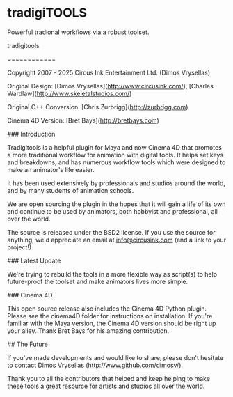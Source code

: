 # tradigiTOOLS

Powerful tradional workflows via a robust toolset.

tradigitools

============



Copyright 2007 - 2025 Circus Ink Entertainment Ltd. (Dimos Vrysellas)



Original Design: \[Dimos Vrysellas](http://www.circusink.com/), \[Charles Wardlaw](http://www.skeletalstudios.com/)  

Original C++ Conversion: \[Chris Zurbrigg](http://zurbrigg.com)  

Cinema 4D Version: \[Bret Bays](http://bretbays.com)  





\### Introduction



Tradigitools is a helpful plugin for Maya and now Cinema 4D that promotes a more traditional workflow for animation with digital tools.  It helps set keys and breakdowns, and has numerous workflow tools which were designed to make an animator's life easier.



It has been used extensively by professionals and studios around the world, and by many students of animation schools.



We are open sourcing the plugin in the hopes that it will gain a life of its own and continue to be used by animators, both hobbyist and professional, all over the world.



The source is released under the BSD2 license.  If you use the source for anything, we'd appreciate an email at info@circusink.com (and a link to your project!).





\### Latest Update

We're trying to rebuild the tools in a more flexible way as script(s) to help future-proof the toolset and make animators lives more simple.



\### Cinema 4D



This open source release also includes the Cinema 4D Python plugin.  Please see the cinema4D folder for instructions on installation.  If you're familiar with the Maya version, the Cinema 4D version should be right up your alley.  Thank Bret Bays for his amazing contribution. 





\## The Future



If you've made developments and would like to share, please don't hesitate to contact Dimos Vrysellas (http://www.github.com/dimosv/).


Thank you to all the contributors that helped and keep helping to make these tools a great resource for artists and studios all over the world.

